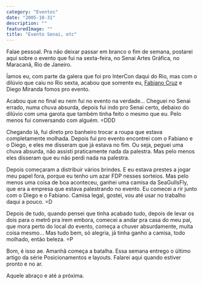 ```yaml
---
category: "Eventos"
date: "2005-10-31"
description: ""
featuredImage: ""
title: "Evento Senai, etc"
---
```


Falae pessoal. Pra não deixar passar em branco o fim de semana, postarei aqui sobre o evento que fui na sexta-feira, no Senai Artes Gráfica, no Maracanã, Rio de Janeiro.

Íamos eu, com parte da galera que foi pro InterCon daqui do Rio, mas com o dilúvio que caiu no Rio sexta, acabou que somente eu, [Fabiano Cruz](http://www.fabianocruz.com "Visitar Blog do Fabiano Cruz [Este link abre em uma nova janela]") e Diego Miranda fomos pro evento.

Acabou que no final eu nem fui no evento na verdade... Cheguei no Senai errado, numa chuva absurda, depois fui indo pro Senai certo, debaixo do dilúvio com uma garota que também tinha feito o mesmo que eu. Pelo menos fui conversando com alguém. =DDD

Chegando lá, fui direto pro banheiro trocar a roupa que estava completamente molhada. Depois fui pro evento encontrei com o Fabiano e o Diego, e eles me disseram que já estava no fim. Ou seja, peguei uma chuva absurda, não assisti praticamente nada da palestra. Mas pelo menos eles disseram que eu não perdi nada na palestra.

Depois começaram a distribuir vários brindes. E eu estava prestes a jogar meu papel fora, porque eu tenho um azar FDP nesses sorteios. Mas pelo menos uma coisa de boa aconteceu, ganhei uma camisa da SeaGullsFly, que era a empresa que estava palestrando no evento. Eu comecei a rir junto com o Diego e o Fabiano. Camisa legal, gostei, vou até usar no trabalho daqui a pouco. =D

Depois de tudo, quando pensei que tinha acabado tudo, depois de levar os dois para o metrô pra irem embora, comecei a andar pra casa do meu pai, que mora perto do local do evento, começa a chuver absurdamente, muita coisa mesmo... Mas tudo bem, só alegria, já tinha ganho a camisa, todo molhado, então beleza. =P

Bom, é isso ae. Amanhã começa a batalha. Essa semana entrego o último artigo da série Posicionamentos e layouts. Falarei aqui quando estiver pronto e no ar.

Aquele abraço e até a próxima.
